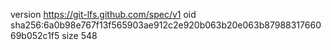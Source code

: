 version https://git-lfs.github.com/spec/v1
oid sha256:6a0b98e767f13f565903ae912c2e920b063b20e063b8798831766069b052c1f5
size 548
